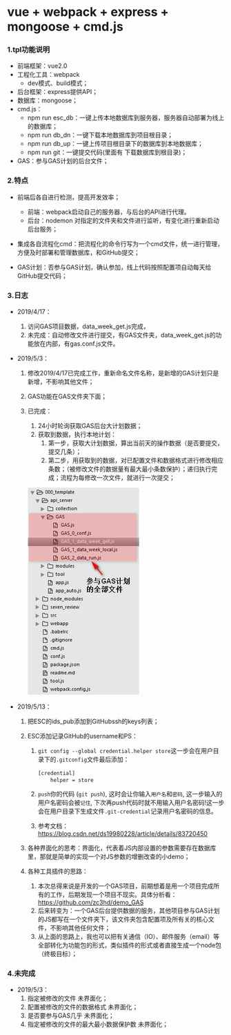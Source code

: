# vue + webpack + express + mongoose + cmd.js

### 1.tpl功能说明

* 前端框架：vue2.0
* 工程化工具：webpack
  * dev模式、build模式；
* 后台框架：express提供API；
* 数据库：mongoose；
* cmd.js：
  * npm run esc_db：一键上传本地数据库到服务器，服务器自动部署为线上的数据库；
  * npm run db_dn：一键下载本地数据库到项目根目录；
  * npm run db_up：一键上传项目根目录下的数据库到本地数据库；
  * npm run git：一键提交代码(里面有 下载数据库到根目录)；
* GAS：参与GAS计划的后台文件；
### 2.特点

* 前端后各自进行检测，提高开发效率；
  * 前端：webpack启动自己的服务器，与后台的API进行代理。
  * 后台：nodemon 对指定的文件夹和文件进行监听，有变化进行重新启动后台服务；
* 集成各自流程化cmd：把流程化的命令行写为一个cmd文件，统一进行管理，方便及时部署和管理数据库，和GitHub提交；

* GAS计划：否参与GAS计划，确认参加，线上代码按照配置项自动每天给GitHub提交代码；

### 3.日志

* 2019/4/17：

    1. 访问GAS项目数据，data_week_get.js完成，
    2. 未完成：自动修改文件进行提交，有GAS文件夹，data_week_get.js的功能放在内部，有gas.conf.js文件。

* 2019/5/3：

    1. 修改2019/4/17已完成工作，重新命名文件名称，是新增的GAS计划只是新增，不影响其他文件；

    2. GAS功能在GAS文件夹下面；

    3. 已完成：

       1. 24小时轮询获取GAS后台大计划数据；
       2. 获取到数据，执行本地计划：
          1. 第一步，获取大计划数据，算出当前天的操作数据（是否要提交，提交几条）；
          2. 第二步，用获取到的数据，对已配置文件和数据格式进行修改相应条数；（被修改文件的数据量有最大最小条数保护）；递归执行完成；流程为每修改一次文件，就进行一次提交；

       ![](./src/md_imgs/001.png)

* 2019/5/13：

  1. 把ESC的ids_pub添加到GitHubssh的keys列表；

  2. ESC添加记录GitHub的username和PS：

     1. `git config --global credential.helper store`这一步会在用户目录下的`.gitconfig`文件最后添加：

        ```
        [credential]
            helper = store
        ```

     2. `push`你的代码 (`git push`), 这时会让你输入`用户名`和`密码`, 这一步输入的用户名密码会被`记住`, 下次再push代码时就不用输入用户名密码!这一步会在用户目录下生成文件`.git-credential`记录用户名密码的信息。
     3. 参考文档：<https://blog.csdn.net/ds19980228/article/details/83720450>

  3. 各种界面化的思考：界面化，代表着JS内部设置的参数需要存在数据库里，那就是简单的实现一个对JS参数的增删改查的小demo；

  4. 各种工具插件的思路：

     1. 本次总得来说是开发的一个GAS项目，前期想着是用一个项目完成所有的工作，后期发现一个项目不现实。具体分析看：<https://github.com/zc3hd/demo_GAS>
     2. 后来转变为：一个GAS后台提供数据的服务，其他项目参与GAS计划的JS都写在一个文件夹下，该文件夹包含配置项及所有关的核心文件，不影响其他任何文件；
     3. 从上面的思路上，我也可以把有关通信（IO）、邮件服务（email）等全部转化为功能包的形式，类似插件的形式或者直接生成一个node包（终极目标）；

### 4.未完成

* 2019/5/3：
  1. 指定被修改的文件 未界面化；
  2. 配置被修改的文件的数据格式 未界面化；
  3. 是否要参与GAS几乎 未界面化；
  4. 指定被修改的文件的最大最小数据保护数 未界面化；



